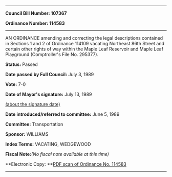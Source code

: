 

********

**Council Bill Number: 107367**
   
**Ordinance Number: 114583**
********

 AN ORDINANCE amending and correcting the legal descriptions contained in Sections 1 and 2 of Ordinance 114109 vacating Northeast 86th Street and certain other rights of way within the Maple Leaf Reservoir and Maple Leaf Playground (Comptroller's File No. 295377).

**Status:** Passed
   
**Date passed by Full Council:** July 3, 1989
   
**Vote:** 7-0
   
**Date of Mayor's signature:** July 13, 1989
   
[(about the signature date)](/~public/approvaldate.htm)
   
   
   
**Date introduced/referred to committee:** June 5, 1989
   
**Committee:** Transportation
   
**Sponsor:** WILLIAMS
   
   
**Index Terms:** VACATING, WEDGEWOOD

**Fiscal Note:**_(No fiscal note available at this time)_

**Electronic Copy: **[PDF scan of Ordinance No. 114583](/~archives/Ordinances/Ord_114583.pdf)

********

